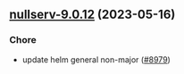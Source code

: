 

## [nullserv-9.0.12](https://github.com/truecharts/charts/compare/nullserv-9.0.11...nullserv-9.0.12) (2023-05-16)

### Chore

- update helm general non-major ([#8979](https://github.com/truecharts/charts/issues/8979))
  
  